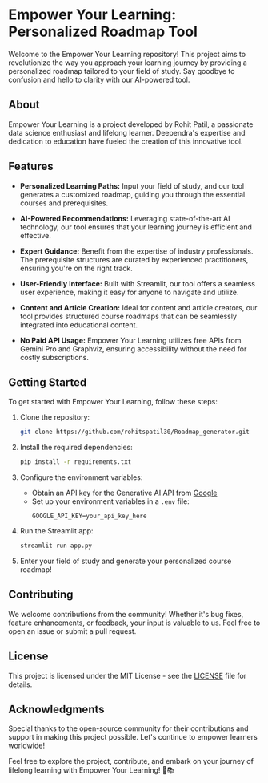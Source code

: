 # Empower Your Learning: Personalized Roadmap Tool

Welcome to the Empower Your Learning repository! This project aims to revolutionize the way you approach your learning journey by providing a personalized roadmap tailored to your field of study. Say goodbye to confusion and hello to clarity with our AI-powered tool.
     
## About    

Empower Your Learning is a project developed by Rohit Patil, a passionate data science enthusiast and lifelong learner. Deependra's expertise and dedication to education have fueled the creation of this innovative tool.   
   
## Features   

- **Personalized Learning Paths:** Input your field of study, and our tool generates a customized roadmap, guiding you through the essential courses and prerequisites.
  
- **AI-Powered Recommendations:** Leveraging state-of-the-art AI technology, our tool ensures that your learning journey is efficient and effective.

- **Expert Guidance:** Benefit from the expertise of industry professionals. The prerequisite structures are curated by experienced practitioners, ensuring you're on the right track.

- **User-Friendly Interface:** Built with Streamlit, our tool offers a seamless user experience, making it easy for anyone to navigate and utilize.

- **Content and Article Creation:** Ideal for content and article creators, our tool provides structured course roadmaps that can be seamlessly integrated into educational content.

- **No Paid API Usage:** Empower Your Learning utilizes free APIs from Gemini Pro and Graphviz, ensuring accessibility without the need for costly subscriptions.

## Getting Started

To get started with Empower Your Learning, follow these steps:

1. Clone the repository:
   ```bash
   git clone https://github.com/rohitspatil30/Roadmap_generator.git
   ```

2. Install the required dependencies:
   ```bash
   pip install -r requirements.txt
   ```

3. Configure the environment variables:
   - Obtain an API key for the Generative AI API from [Google](https://cloud.google.com/)
   - Set up your environment variables in a `.env` file:
     ```dotenv
     GOOGLE_API_KEY=your_api_key_here
     ```

4. Run the Streamlit app:
   ```bash
   streamlit run app.py
   ```

5. Enter your field of study and generate your personalized course roadmap!

## Contributing

We welcome contributions from the community! Whether it's bug fixes, feature enhancements, or feedback, your input is valuable to us. Feel free to open an issue or submit a pull request.

## License

This project is licensed under the MIT License - see the [LICENSE](LICENSE) file for details.

## Acknowledgments

Special thanks to the open-source community for their contributions and support in making this project possible. Let's continue to empower learners worldwide!

Feel free to explore the project, contribute, and embark on your journey of lifelong learning with Empower Your Learning! 🚀📚
